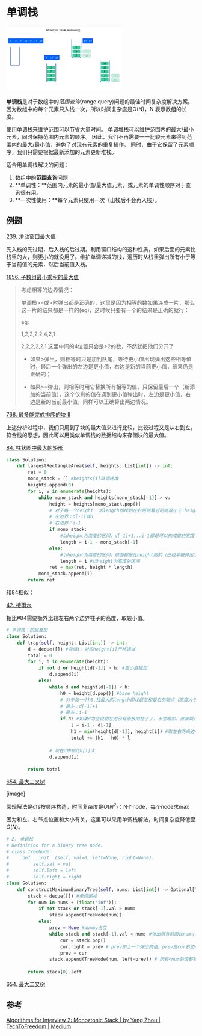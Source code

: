 # 单调栈

<img src="monotonic_stack.assets/FCEzSnnUYAIt42h.png" alt="Monotonic Stack" style="zoom:30%;" />

**单调栈**是对于数组中的*范围查询*(range query)问题的最佳时间复杂度解决方案。 因为数组中的每个元素只入栈一次，所以时间复杂度是O(N)，N 表示数组的长度。

使用单调栈来维护范围可以节省大量时间。 单调堆栈可以维护范围内的最大/最小元素，同时保持范围内元素的顺序。 因此，我们不再需要一一比较元素来得到范围内的最大/最小值，避免了对现有元素的重复操作。 同时，由于它保留了元素顺序，我们只需要根据最新添加的元素更新堆栈。	

适合用单调栈解决的问题：

1. 数组中的**范围查询**问题
2. **单调性：**范围内元素的最小值/最大值元素，或元素的单调性顺序对于查询很有用。
3. **一次性使用：**每个元素只使用一次（出栈后不会再入栈）。

## 例题

 [239. 滑动窗口最大值](https://leetcode.cn/problems/sliding-window-maximum/) 

先入栈的先过期，后入栈的后过期。利用窗口结构的这种性质，如果后面的元素比栈里的大，则更小的就没用了。维护单调递减的栈，遍历时从栈里弹出所有小于等于当前值的元素，然后当前值入栈。

 [1856. 子数组最小乘积的最大值](https://leetcode.cn/problems/maximum-subarray-min-product/) 

>  考虑相等的边界情况：
>
> 单调栈>=或>时弹出都是正确的，这里是因为相等的数如果连成一片，那么这一片的结果都是一样的(eg)，这时候只要有一个的结果是正确的就行：
>
> eg:
>
> 1,2,2,2,2,4,2,1
>
> 2,2,2,2,2,1 这里中间的4位置只会是>2的数，不然就把他们分开了
>
> - 如果>弹出，则相等时只是加到队尾，等待更小值出现弹出这些相等值时，最后一个弹出的左边是更小值，右边是新的当前更小值，结果仍是正确的；
>
> - 如果>=弹出，则相等时用它替换所有相等的值，只保留最后一个（新添加的当前值），这个仅剩的值在遇到更小值弹出时，左边是更小值，右边是新的当前最小值，同样可以正确算出两边情况。
>
>   



 [768. 最多能完成排序的块 II](https://leetcode.cn/problems/max-chunks-to-make-sorted-ii/) 

上述分析过程中，我们只用到了块的最大值来进行比较，比较过程又是从右到左，符合栈的思想，因此可以用类似单调栈的数据结构来存储块的最大值。

 [84. 柱状图中最大的矩形](https://leetcode.cn/problems/largest-rectangle-in-histogram/) 

```python
class Solution:
    def largestRectangleArea(self, heights: List[int]) -> int:
        ret = 0
        mono_stack = [] #heights[i]单调递增
        heights.append(0)
        for i, v in enumerate(heights):
            while mono_stack and heights[mono_stack[-1]] > v:
                height = heights[mono_stack.pop()]
                # 对于每一个height, 求length即找到左右两侧最近的高度小于 height 的柱子
                # 左边界：d[-1]或0
                # 右边界：i-1
                if mono_stack: 
                  	#以height为高度的区间，d[-1]+1...i-1都是可以构成底的宽度
                    length = i-1 - mono_stack[-1] 
                else:
                  	#以height为高度的区间，前面都是比height高的（已经早被弹出了），0...i-1都是可以构成底的宽度
                    length = i #以height为高度的区间
                ret = max(ret, height * length)
            mono_stack.append(i)
        return ret
```

和84相似：

 [42. 接雨水](https://leetcode.cn/problems/trapping-rain-water/) 

相比#84需要额外比较左右两个边界柱子的高度，取较小值。

```python
# 单调栈：按层叠加
class Solution:
    def trap(self, height: List[int]) -> int:
        d = deque([]) #存储i，对应height[i]严格递减
        total = 0
        for i, h in enumerate(height):
            if not d or height[d[-1]] > h: #更小直接加
                d.append(i)
            else:
                while d and height[d[-1]] < h:
                    h0 = height[d.pop()] #base height
                    # 对于每一个h0,找最大的length即找最左和最右的端点（高度大于h0的柱子）
                    # 最左：d[-1]+1
                    # 最右：i-1
                    if d: #如果d为空说明左边没有承接的柱子了，不会增加，直接跳过
                        l = i-1 - d[-1]
                        h1 = min(height[d[-1]], height[i]) #取左右两条边中更短的
                        total += (h1 - h0) * l
                
                # 现在d中都比h[i]大
                d.append(i)
                
        return total
```

 [654. 最大二叉树](https://leetcode.cn/problems/maximum-binary-tree/) 

[image]

常规解法是dfs按顺序构造，时间复杂度是$O(N^2)$：N个node，每个node求max

因为和左、右节点位置和大小有关，这里可以采用单调栈解法，时间复杂度降低至$O(N)$。

```python
# 2. 单调栈
# Definition for a binary tree node.
# class TreeNode:
#     def __init__(self, val=0, left=None, right=None):
#         self.val = val
#         self.left = left
#         self.right = right
class Solution:
    def constructMaximumBinaryTree(self, nums: List[int]) -> Optional[TreeNode]:
        stack = deque([]) #单调递减
        for num in nums + [float('inf')]:
            if not stack or stack[-1].val > num:
                stack.append(TreeNode(num))
            else:
                prev = None #dummy占位
                while stack and stack[-1].val < num: #弹出所有前面比num小的值
                    cur = stack.pop()
                    cur.right = prev # prev即上一个弹出的值，prev是cur右边<cur的最大值，所有更小值已经被弹出了，根据定义cur.right = prev
                    prev = cur
                stack.append(TreeNode(num, left=prev)) # 所有<num的值都被弹出了，现在prev是num左边>num的最小值，根据定义num.left = prev

        return stack[0].left
```



 [654. 最大二叉树](https://leetcode.cn/problems/maximum-binary-tree/) 

## 参考

 [Algorithms for Interview 2: Monoztonic Stack | by Yang Zhou | TechToFreedom | Medium](https://medium.com/techtofreedom/algorithms-for-interview-2-monotonic-stack-462251689da8) 
